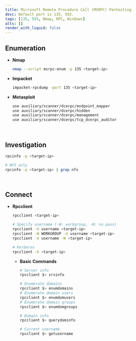 ```yaml
---
title: Microsoft Remote Procedure Call (MSRPC) Pentesting
desc: Default port is 135, 593.
tags: [135, 593, Nmap, RPC, Windows]
alts: []
render_with_liquid: false
---
```


## Enumeration

- **Nmap**

    ```sh
    nmap --script msrpc-enum -p 135 <target-ip>
    ```

- **Impacket**

    ```sh
    impacket-rpcdump -port 135 <target-ip>
    ```

- **Metasploit**

    ```sh
    use auxiliary/scanner/dcerpc/endpoint_mapper
    use auxiliary/scanner/dcerpc/hidden
    use auxiliary/scanner/dcerpc/management
    use auxiliary/scanner/dcerpc/tcp_dcerpc_auditor
    ```

<br />

## Investigation

```sh
rpcinfo -p <target-ip>

# NFS only
rpcinfo -p <target-ip> | grep nfs
```

<br />

## Connect

- **Rpcclient**

    ```sh
    rpcclient <target-ip>

    # Specify username (-W: workgroup, -N: no pass)
    rpcclient -U username <target-ip>
    rpcclient -W WORKGROUP -U username <target-ip>
    rpcclient -U username -N <target-ip>

    # Kerberos
    rpcclient -k <target-ip>
    ```

    - **Basic Commands**

        ```sh
        # Server info
        rpcclient $> srvinfo

        # Enumerate domains
        rpcclient $> enumdomains
        # Enumerate domain users
        rpcclient $> enumdomusers
        # Enumerate domain groups
        rpcclient $> enumdomgroups

        # Domain info
        rpcclient $> querydominfo

        # Current username
        rpcclient $> getusername
        ```